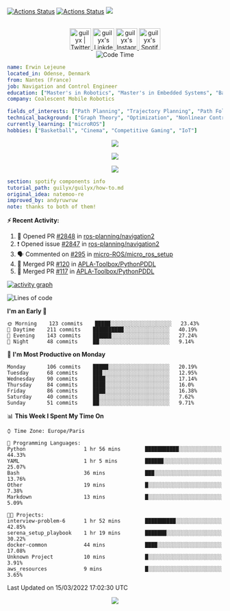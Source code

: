 [![Actions Status](https://github.com/guilyx/guilyx/workflows/wakatime-stats/badge.svg)](https://github.com/guilyx/guilyx/actions)
[![Actions Status](https://github.com/guilyx/guilyx/workflows/update-gh-activity/badge.svg)](https://github.com/guilyx/guilyx/actions)
![](https://visitor-badge.glitch.me/badge?page_id=guilyx.guilyx)

<p align="center">
<br/>
<a href="https://twitter.com/spida_rwin">
  <img alt="guilyx | Twitter" width="50px" src="https://user-images.githubusercontent.com/43545812/144034996-602b144a-16e1-41cc-99e7-c6040b20dcaf.png"/>
</a>
<a href="https://www.linkedin.com/in/erwinlejeune-lkn">
  <img alt="guilyx's LinkdeIN" width="50px" src="https://user-images.githubusercontent.com/43545812/144035037-0f415fc7-9f96-4517-a370-ccc6e78a714b.png" />
</a>
<a href="https://www.instagram.com/spid_erwin">
  <img alt="guilyx's Instagram" width="50px" src="https://user-images.githubusercontent.com/43545812/144035088-0dfb165f-8fe0-4d13-896c-876c29d2b128.png" />
</a>
<a href="https://open.spotify.com/user/11147618695?si=zZFn6uAGRLyoU02lsG50GA">
  <img alt="guilyx's Spotify" width="50px" src="https://user-images.githubusercontent.com/43545812/144035120-1ad5169b-91c7-4078-bef9-6a82c733f373.png" />
</a>
<br>
<img alt="Code Time" src="https://img.shields.io/endpoint?style=flat&url=https://codetime-api.datreks.com/badge/1615?logoColor=white%26project=%26recentMS=0%26showProject=false" />
</p>

```yaml
name: Erwin Lejeune
located_in: Odense, Denmark
from: Nantes (France)
job: Navigation and Control Engineer
education: ["Master's in Robotics", "Master's in Embedded Systems", "Bachelor's in Electronics"]
company: Coalescent Mobile Robotics

fields_of_interests: ["Path Planning", "Trajectory Planning", "Path Following", "Behaviour Planning", "Localization", "Sensor Fusion", "Embedded Systems"]
technical_background: ["Graph Theory", "Optimization", "Nonlinear Control", "Real-Time Systems", "Automated Planning"]
currently_learning: ["microROS"]
hobbies: ["Basketball", "Cinema", "Competitive Gaming", "IoT"]
```

<p align="center">
  <img alig src="https://github-profile-trophy.vercel.app/?username=guilyx&column=6&rank=SSS,SS,S,AAA,AA,A,B,C" />
</p>

<p align="center">
  <a href="https://spotify-github-profile.vercel.app/api/view?uid=11147618695&redirect=true">
    <img src="https://spotify-github-profile.vercel.app/api/view?uid=11147618695&cover_image=true&theme=default&bar_color=e3e3e3&bar_color_cover=true">
  </a>
</p>

<p align="center">
  <img src="https://guilyx.vercel.app/api/top-played">
</p>
 
```yaml
section: spotify components info
tutorial_path: guilyx/guilyx/how-to.md
original_idea: natemoo-re
improved_by: andyruwruw
note: thanks to both of them!
```


**:zap: Recent Activity:**

<!--START_SECTION:activity-->
1. 💪 Opened PR [#2848](https://github.com/ros-planning/navigation2/pull/2848) in [ros-planning/navigation2](https://github.com/ros-planning/navigation2)
2. ❗️ Opened issue [#2847](https://github.com/ros-planning/navigation2/issues/2847) in [ros-planning/navigation2](https://github.com/ros-planning/navigation2)
3. 🗣 Commented on [#295](https://github.com/micro-ROS/micro_ros_setup/issues/295) in [micro-ROS/micro_ros_setup](https://github.com/micro-ROS/micro_ros_setup)
4. 🎉 Merged PR [#120](https://github.com/APLA-Toolbox/PythonPDDL/pull/120) in [APLA-Toolbox/PythonPDDL](https://github.com/APLA-Toolbox/PythonPDDL)
5. 🎉 Merged PR [#117](https://github.com/APLA-Toolbox/PythonPDDL/pull/117) in [APLA-Toolbox/PythonPDDL](https://github.com/APLA-Toolbox/PythonPDDL)
<!--END_SECTION:activity-->

[![activity graph](https://activity-graph.herokuapp.com/graph?username=guilyx&custom_title=Erwin's%20activity%20graph&theme=github-light&hide_border=true)](https://github.com/ashutosh00710/github-readme-activity-graph)

<!--START_SECTION:waka-->
![Lines of code](https://img.shields.io/badge/From%20Hello%20World%20I%27ve%20Written-291%20Thousand%20lines%20of%20code-blue)

**I'm an Early 🐤** 

```text
🌞 Morning    123 commits    █████░░░░░░░░░░░░░░░░░░░░   23.43% 
🌆 Daytime    211 commits    ██████████░░░░░░░░░░░░░░░   40.19% 
🌃 Evening    143 commits    ██████░░░░░░░░░░░░░░░░░░░   27.24% 
🌙 Night      48 commits     ██░░░░░░░░░░░░░░░░░░░░░░░   9.14%

```
📅 **I'm Most Productive on Monday** 

```text
Monday       106 commits    █████░░░░░░░░░░░░░░░░░░░░   20.19% 
Tuesday      68 commits     ███░░░░░░░░░░░░░░░░░░░░░░   12.95% 
Wednesday    90 commits     ████░░░░░░░░░░░░░░░░░░░░░   17.14% 
Thursday     84 commits     ████░░░░░░░░░░░░░░░░░░░░░   16.0% 
Friday       86 commits     ████░░░░░░░░░░░░░░░░░░░░░   16.38% 
Saturday     40 commits     ██░░░░░░░░░░░░░░░░░░░░░░░   7.62% 
Sunday       51 commits     ██░░░░░░░░░░░░░░░░░░░░░░░   9.71%

```


📊 **This Week I Spent My Time On** 

```text
⌚︎ Time Zone: Europe/Paris

💬 Programming Languages: 
Python                   1 hr 56 mins        ███████████░░░░░░░░░░░░░░   44.33% 
YAML                     1 hr 5 mins         ██████░░░░░░░░░░░░░░░░░░░   25.07% 
Bash                     36 mins             ███░░░░░░░░░░░░░░░░░░░░░░   13.76% 
Other                    19 mins             █░░░░░░░░░░░░░░░░░░░░░░░░   7.38% 
Markdown                 13 mins             █░░░░░░░░░░░░░░░░░░░░░░░░   5.09%

🐱‍💻 Projects: 
interview-problem-6      1 hr 52 mins        ██████████░░░░░░░░░░░░░░░   42.85% 
serena_setup_playbook    1 hr 19 mins        ███████░░░░░░░░░░░░░░░░░░   30.22% 
docker-common            44 mins             ████░░░░░░░░░░░░░░░░░░░░░   17.08% 
Unknown Project          10 mins             █░░░░░░░░░░░░░░░░░░░░░░░░   3.91% 
aws_resources            9 mins              █░░░░░░░░░░░░░░░░░░░░░░░░   3.65%

```


 Last Updated on 15/03/2022 17:02:30 UTC
<!--END_SECTION:waka-->

<p align="center">
  <img src="https://capsule-render.vercel.app/api?type=waving&color=gradient&height=60&section=footer"/>
</p>
